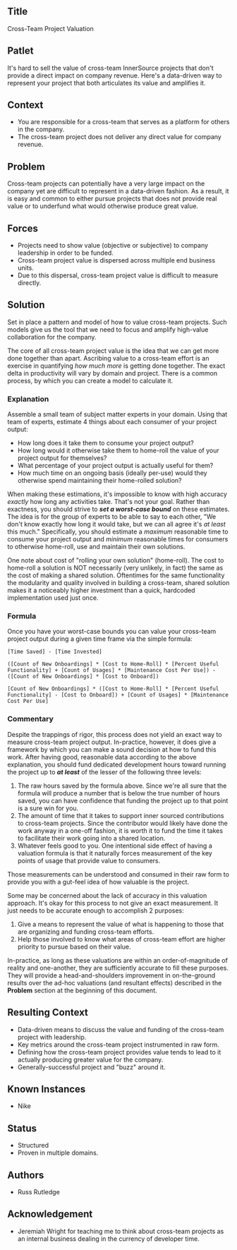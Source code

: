 ## Title

Cross-Team Project Valuation

## Patlet

It's hard to sell the value of cross-team InnerSource projects that don't provide a direct impact on company revenue.
Here's a data-driven way to represent your project that both articulates its value and amplifies it.

## Context

* You are responsible for a cross-team that serves as a platform for others in the company.
* The cross-team project does not deliver any direct value for company revenue.

## Problem

Cross-team projects can potentially have a very large impact on the company yet are difficult to represent in a data-driven fashion.
As a result, it is easy and common to either pursue projects that does not provide real value or to underfund what would otherwise produce great value.

## Forces

* Projects need to show value (objective or subjective) to company leadership in order to be funded.
* Cross-team project value is dispersed across multiple end business units.
* Due to this dispersal, cross-team project value is difficult to measure directly.

## Solution

Set in place a pattern and model of how to value cross-team projects.
Such models give us the tool that we need to focus and amplify high-value collaboration for the company.

The core of all cross-team project value is the idea that we can get more done together than apart.
Ascribing value to a cross-team effort is an exercise in quantifying _how much more_ is getting done together.
The exact delta in productivity will vary by domain and project.
There is a common process, by which you can create a model to calculate it.

### Explanation

Assemble a small team of subject matter experts in your domain.
Using that team of experts, estimate 4 things about each consumer of your project output:

* How long does it take them to consume your project output?
* How long would it otherwise take them to home-roll the value of your project output for themselves?
* What percentage of your project output is actually useful for them?
* How much time on an ongoing basis (ideally per-use) would they otherwise spend maintaining their home-rolled solution?

When making these estimations, it's impossible to know with high accuracy _exactly_ how long any activities take.  That's not your goal.
Rather than exactness, you should strive to _**set a worst-case bound**_ on these estimates.
The idea is for the group of experts to be able to say to each other, "We don't know exactly how long it would take, but we can all agree it's _at least_ this much."
Specifically, you should estimate a *maximum* reasonable time to consume your project output and *minimum* reasonable times for consumers to otherwise home-roll, use and maintain their own solutions.

One note about cost of "rolling your own solution" (home-roll).  The cost to home-roll a solution is NOT necessarily (very unlikely, in fact) the same as the cost of making a shared solution.
Oftentimes for the same functionality the modularity and quality involved in building a cross-team, shared solution makes it a noticeably higher investment than a quick, hardcoded implementation used just once.

### Formula

Once you have your worst-case bounds you can value your cross-team project output during a given time frame via the simple formula:

```
[Time Saved] - [Time Invested]

([Count of New Onboardings] * [Cost to Home-Roll] * [Percent Useful Functionality] + [Count of Usages] * [Maintenance Cost Per Use]) - ([Count of New Onboardings] * [Cost to Onboard])

[Count of New Onboardings] * ([Cost to Home-Roll] * [Percent Useful Functionality] - [Cost to Onboard]) + [Count of Usages] * [Maintenance Cost Per Use]
```

### Commentary

Despite the trappings of rigor, this process does not yield an exact way to measure cross-team project output.
In-practice, however, it does give a framework by which you can make a sound decision at how to fund this work.
After having good, reasonable data according to the above explanation, you should fund dedicated development hours toward running the project up to _**at least**_ of the lesser of the following three levels:

1. The raw hours saved by the formula above.  Since we're all sure that the formula will produce a number that is below the true number of hours saved, you can have confidence that funding the project up to that point is a sure win for you.
1. The amount of time that it takes to support inner sourced contributions to cross-team projects.  Since the contributor would likely have done the work anyway in a one-off fashion, it is worth it to fund the time it takes to facilitate their work going into a shared location.
1. Whatever feels good to you.  One intentional side effect of having a valuation formula is that it naturally forces measurement of the key points of usage that provide value to consumers.

Those measurements can be understood and consumed in their raw form to provide you with a gut-feel idea of how valuable is the project.

Some may be concerned about the lack of accuracy in this valuation approach.  It's okay for this process to not give an exact measurement.  It just needs to be accurate enough to accomplish 2 purposes:

1. Give a means to represent the value of what is happening to those that are organizing and funding cross-team efforts.
1. Help those involved to know what areas of cross-team effort are higher priority to pursue based on their value.

In-practice, as long as these valuations are within an order-of-magnitude of reality and one-another, they are sufficiently accurate to fill these purposes.
They will provide a head-and-shoulders improvement in on-the-ground results over the ad-hoc valuations (and resultant effects) described in the **Problem** section at the beginning of this document.

## Resulting Context

* Data-driven means to discuss the value and funding of the cross-team project with leadership.
* Key metrics around the cross-team project instrumented in raw form.
* Defining how the cross-team project provides value tends to lead to it actually producing greater value for the company.
* Generally-successful project and "buzz" around it.

## Known Instances

* Nike

## Status

* Structured
* Proven in multiple domains.

## Authors

* Russ Rutledge

## Acknowledgement

* Jeremiah Wright for teaching me to think about cross-team projects as an internal business dealing in the currency of developer time.
